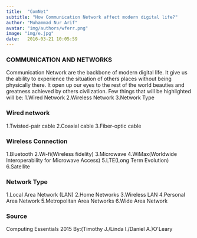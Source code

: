 ```yaml
---
title:  "ComNet"
subtitle: "How Communication Network affect modern digital life?"
author: "Muhammad Nur Arif"
avatar: "img/authors/wferr.png"
image: "img/e.jpg"
date:   2016-03-21 10:05:59
---
```


### COMMUNICATION AND NETWORKS
Communication Network are the backbone of modern digital life. It give us the ability to experience the situation of others places without being physically there. It open up our eyes to the rest of the world beauties and greatness achieved by others civilization.
Few things that will be highlighted will be:
1.Wired Network
2.Wireless Network
3.Network Type

### Wired network
1.Twisted-pair cable
2.Coaxial cable
3.Fiber-optic cable

### Wireless Connection
1.Bluetooth
2.Wi-fi(Wireless fidelity)
3.Microwave
4.WiMax(Worldwide Interoperability for Microwave Access)
5.LTE(Long Term Evolution)
6.Satellite

### Network Type
1.Local Area Network (LAN)
2.Home Networks
3.Wireless LAN
4.Personal Area Network
5.Metropolitan Area Networks
6.Wide Area Network

### Source
Computing Essentials 2015
By:(Timothy J./Linda l./Daniel A.)O'Leary

